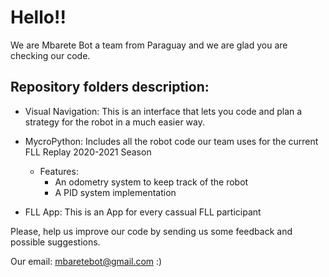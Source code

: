 
# Hello!!

We are Mbarete Bot a team from Paraguay and we are glad you are checking our code. 


## Repository folders description:

- Visual Navigation: This is an interface that lets you code and plan a strategy for the robot in a much easier way.

- MycroPython: Includes all the robot code our team uses for the current FLL Replay 2020-2021 Season
	- Features: 
		- An odometry system to keep track of the robot
		- A PID system implementation
		
- FLL App: This is an App for every cassual FLL participant



Please, help us improve our code by sending us some feedback and possible suggestions.

Our email: mbaretebot@gmail.com :)




